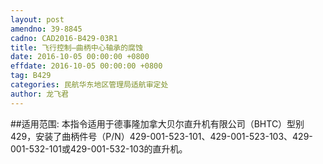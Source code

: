 ```yaml
---
layout: post
amendno: 39-8845
cadno: CAD2016-B429-03R1
title: 飞行控制—曲柄中心轴承的腐蚀
date: 2016-10-05 00:00:00 +0800
effdate: 2016-10-05 00:00:00 +0800
tag: B429
categories: 民航华东地区管理局适航审定处
author: 龙飞君
---
```


##适用范围:
本指令适用于德事隆加拿大贝尔直升机有限公司（BHTC）型别429，安装了曲柄件号（P/N）429-001-523-101、429-001-523-103、429-001-532-101或429-001-532-103的直升机。

